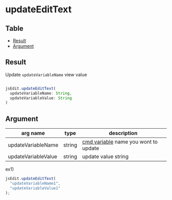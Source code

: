 # updateEditText

Table
-----------------

* [Result](#result)
* [Argument](#argument)


## Result

Update `updateVariableName` view value


```js.js

jsEdit.updateEditText(
  updateVariableName: String,
  updateVariableValue: String
)

```

## Argument

| arg name | type | description |
| -------- | -------- | -------- |
| updateVariableName | string | [cmd variable](https://github.com/puutaro/CommandClick/blob/master/DEVELOPER.md#cmd-variables) name you wont to update |
| updateVariableValue | string | update value string |


ex1)

```js.js
jsEdit.updateEditText(
  "updateVariableName1",
  "updateVariableValue1"
);
```
